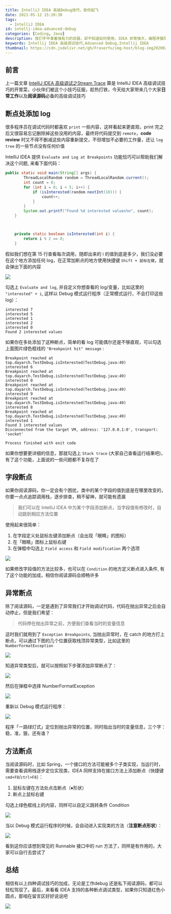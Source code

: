 ```yaml
---
title: IntelliJ IDEA 高级Debug技巧，助你起飞
date: 2021-05-12 15:20:38
tags:
  - IntelliJ IDEA
id: intellj-idea-advanced-debug
categories: [Coding, Java]
description: 我们手中拿着强有力的武器，却不知道如何使用，IDEA 非常强大，痛程序猿所痛，并提供完美解决方案，但多数程序猿都不知道使用这些功能，IDEA 高级调试技巧，在工作和阅读源码上都可以提高很多效率
keywords: Intellij IDEA 高级调试技巧,Advanced Debug,Intellij IDEA
thumbnail: https://cdn.jsdelivr.net/gh/FraserYu/img-host/blog-img20200207104108.png
---
```


## 前言

上一篇文章 [IntelliJ IDEA 高级调试之Stream Trace](https://dayarch.top/p/idea-stream-trace.html) 算是 IntelliJ IDEA 高级调试技巧的开胃菜，小伙伴们被这个小技巧征服，趁热打铁，今天给大家带来几个大家**日常工作**以及**阅读源码**必备的高级调试技巧



## 断点处添加 log

很多程序员在调试代码时都喜欢 `print` 一些内容，这样看起来更直观，print 完之后又很容易忘记删除掉这些没用的内容，最终将代码提交到 `remote`，**code review** 时又不得不删减这些内容重新提交，不但增加不必要的工作量，还让 `log tree` 的一些节点没有任何价值



IntelliJ IDEA 提供 `Evaluate and Log at Breakpoints` 功能恰巧可以帮助我们解决这个问题, 来看下面代码：

```java
public static void main(String[] args) {
		ThreadLocalRandom random = ThreadLocalRandom.current();
		int count = 0;
		for (int i = 0; i < 5; i++) {
			if (isInterested(random.nextInt(10))) {
				count++;
			}
		}
		System.out.printf("Found %d interested values%n", count);
	}



	private static boolean isInterested(int i) {
		return i % 2 == 0;
	}
```

假如我们想在第 15 行查看每次调用，随即出来的 i 的值到底是多少，我们没必要在这个地方添加任何 log，在正常加断点的地方使用快捷键 `Shift + 鼠标左键`，就会弹出下面的内容

![](https://cdn.jsdelivr.net/gh/FraserYu/img-host@master/blog-img20210511160710.png)

勾选上 `Evaluate and log`, 并自定义你想查看的 log/变量，比如这里的 `"interested" + i`, 这样以 Debug 模式运行程序（正常模式运行，不会打印这些 log）：

```shell
interested 7
interested 5
interested 1
interested 2
interested 0
Found 2 interested values
```

如果你在多处添加了这种断点，简单的看 log 可能偶尔还是不够直观，可以勾选上面图片绿色框线的 `"Breakpoint hit" message` :

```shell
Breakpoint reached at top.dayarch.TestDebug.isInterested(TestDebug.java:49)
interested 6
Breakpoint reached at top.dayarch.TestDebug.isInterested(TestDebug.java:49)
interested 0
Breakpoint reached at top.dayarch.TestDebug.isInterested(TestDebug.java:49)
interested 9
Breakpoint reached at top.dayarch.TestDebug.isInterested(TestDebug.java:49)
interested 8
Breakpoint reached at top.dayarch.TestDebug.isInterested(TestDebug.java:49)
interested 1
Found 3 interested values
Disconnected from the target VM, address: '127.0.0.1:0', transport: 'socket'

Process finished with exit code 
```

如果你想要更详细的信息，那就勾选上 `Stack trace` (大家自己查看运行结果吧)，有了这个功能，上面说的一些问题都不复存在了



## 字段断点

如果你阅读源码，你一定会有个困扰，类中的某个字段的值到底是在哪里改变的，你要一点点追踪调用栈，逐步排查，稍不留神，就可能有遗漏

> 我们可以在 IntelliJ IDEA 中为某个字段添加断点，当字段值有修改时，自动跳到相应方法位置

使用起来很简单：

1. 在字段定义处鼠标左键添加断点（会出现「眼睛」的图标）
2. 在「眼睛」图标上鼠标右键
3. 在弹框中勾选上 `Field access` 和 `Field modification` 两个选项

![](https://cdn.jsdelivr.net/gh/FraserYu/img-host@master/blog-img20210511174434.png)

如果修改字段值的方法比较多，也可以在 `Condition` 的地方定义断点进入条件, 有了这个功能的加成，相信你阅读源码会顺畅许多



## 异常断点

除了阅读源码，一定是遇到了异常我们才开始调试代码，代码在抛出异常之后会自动停止，但是我们希望：

> 代码停在抛出异常之前，方便我们查看当时的变量信息

这时我们就用到了 `Exception Breakpoints`, 当抛出异常时，在 catch 的地方打上断点，可以通过下图的几个位置获取栈顶异常类型，比如这里的 `NumberFormatException`

![](https://cdn.jsdelivr.net/gh/FraserYu/img-host@master/blog-img20210511185857.png)



知道异常类型后，就可以按照如下步骤添加异常断点了：

![](https://cdn.jsdelivr.net/gh/FraserYu/img-host@master/blog-img20210511190620.png)

然后在弹框中选择 NumberFormatException 

![](https://cdn.jsdelivr.net/gh/FraserYu/img-host@master/blog-img20210511190840.png)

重新以 Debug 模式运行程序：

![](https://cdn.jsdelivr.net/gh/FraserYu/img-host@master/blog-img20210511191018.png)

程序「一路绿灯式」定位到抛出异常的位置，同时指出当时的变量信息，三个字：稳，准，狠，还有谁？



## 方法断点

当阅读源码时，比如 Spring，一个接口的方法可能被多个子类实现，当运行时，需要查看调用栈逐步定位实现类，IDEA 同样支持在接口方法上添加断点（快捷键 `cmd+F8`/`ctrl+F8`）：

1. 鼠标左键在方法处点击断点（♦️形状）
2. 断点上鼠标右键

勾选上绿色框线上的内容，同样可以自定义跳转条件 Condition

![](https://cdn.jsdelivr.net/gh/FraserYu/img-host@master/blog-img20210512145843.png)

当以 Debug 模式运行程序的时候，会自动进入实现类的方法（**注意断点形状**）：

![](https://cdn.jsdelivr.net/gh/FraserYu/img-host@master/blog-img20210512150114.png)

看到这你应该想到常见的 Runnable 接口中的 run 方法了，同样是有作用的，大家可以自行去尝试了



## 总结

相信有以上四种调试技巧的加成，无论是工作debug 还是私下阅读源码，都可以轻松驾驭了。最后，来看看 IDEA 支持的各种断点调试类型，如果你只知道红色小圆点，那咱在留言区好好说说吧

![](https://cdn.jsdelivr.net/gh/FraserYu/img-host@master/blog-img20210512151423.png)
